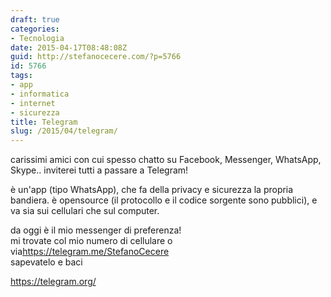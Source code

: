 ```yaml
---
draft: true
categories:
- Tecnologia
date: 2015-04-17T08:48:08Z
guid: http://stefanocecere.com/?p=5766
id: 5766
tags:
- app
- informatica
- internet
- sicurezza
title: Telegram
slug: /2015/04/telegram/
---
```


carissimi amici con cui spesso chatto su Facebook, Messenger, WhatsApp, Skype.. inviterei tutti a passare a Telegram!

è un'app (tipo WhatsApp), che fa della privacy e sicurezza la propria bandiera. è opensource (il protocollo e il codice sorgente sono pubblici), e va sia sui cellulari che sul computer.

da oggi è il mio messenger di preferenza!<span class="text_exposed_show"><br /> mi trovate col mio numero di cellulare o via<a href="https://telegram.me/StefanoCecere" target="_blank" rel="nofollow">https://telegram.me/StefanoCecere</a><br /> sapevatelo e baci</span>

<a href="https://telegram.org" target="_blank">https://telegram.org/</a>